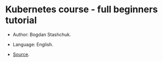 # Kubernetes course - full beginners tutorial

- Author: Bogdan Stashchuk.

- Language: English.

- [Source](https://www.youtube.com/watch?v=d6WC5n9G_sM).
